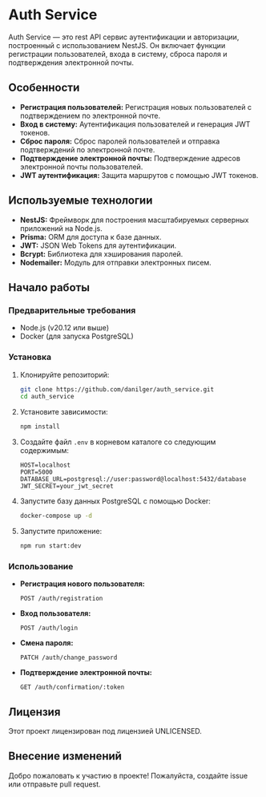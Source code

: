 # Auth Service

Auth Service — это rest API сервис аутентификации и авторизации, построенный с использованием NestJS. Он включает функции регистрации пользователей, входа в систему, сброса пароля и подтверждения электронной почты.

## Особенности

- **Регистрация пользователей:** Регистрация новых пользователей с подтверждением по электронной почте.
- **Вход в систему:** Аутентификация пользователей и генерация JWT токенов.
- **Сброс пароля:** Сброс паролей пользователей и отправка подтверждений по электронной почте.
- **Подтверждение электронной почты:** Подтверждение адресов электронной почты пользователей.
- **JWT аутентификация:** Защита маршрутов с помощью JWT токенов.

## Используемые технологии

- **NestJS:** Фреймворк для построения масштабируемых серверных приложений на Node.js.
- **Prisma:** ORM для доступа к базе данных.
- **JWT:** JSON Web Tokens для аутентификации.
- **Bcrypt:** Библиотека для хэширования паролей.
- **Nodemailer:** Модуль для отправки электронных писем.

## Начало работы

### Предварительные требования

- Node.js (v20.12 или выше)
- Docker (для запуска PostgreSQL)

### Установка

1. Клонируйте репозиторий:
   ```bash
   git clone https://github.com/danilger/auth_service.git
   cd auth_service
   ```

2. Установите зависимости:
   ```bash
   npm install
   ```

3. Создайте файл `.env` в корневом каталоге со следующим содержимым:
   ```env
   HOST=localhost
   PORT=5000
   DATABASE_URL=postgresql://user:password@localhost:5432/database
   JWT_SECRET=your_jwt_secret
   ```

4. Запустите базу данных PostgreSQL с помощью Docker:
   ```bash
   docker-compose up -d
   ```

5. Запустите приложение:
   ```bash
   npm run start:dev
   ```

### Использование

- **Регистрация нового пользователя:**
  ```http
  POST /auth/registration
  ```

- **Вход пользователя:**
  ```http
  POST /auth/login
  ```

- **Смена пароля:**
  ```http
  PATCH /auth/change_password
  ```

- **Подтверждение электронной почты:**
  ```http
  GET /auth/confirmation/:token
  ```

## Лицензия

Этот проект лицензирован под лицензией UNLICENSED.

## Внесение изменений

Добро пожаловать к участию в проекте! Пожалуйста, создайте issue или отправьте pull request.